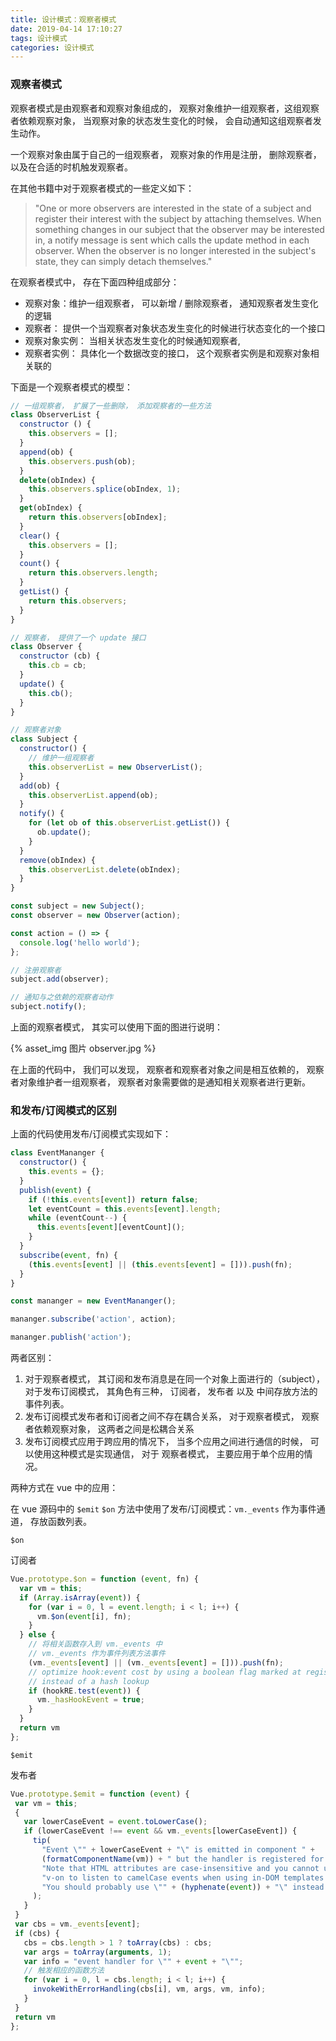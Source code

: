 ```yaml
---
title: 设计模式：观察者模式
date: 2019-04-14 17:10:27
tags: 设计模式
categories: 设计模式
---
```


### 观察者模式

观察者模式是由观察者和观察对象组成的， 观察对象维护一组观察者，这组观察者依赖观察对象， 当观察对象的状态发生变化的时候， 会自动通知这组观察者发生动作。

一个观察对象由属于自己的一组观察者， 观察对象的作用是注册， 删除观察者， 以及在合适的时机触发观察者。

在其他书籍中对于观察者模式的一些定义如下：

>"One or more observers are interested in the state of a subject and register their interest with the subject by attaching themselves. When something changes in our subject that the observer may be interested in, a notify message is sent which calls the update method in each observer. When the observer is no longer interested in the subject's state, they can simply detach themselves."

在观察者模式中， 存在下面四种组成部分：

* 观察对象：维护一组观察者， 可以新增 / 删除观察者， 通知观察者发生变化的逻辑
* 观察者： 提供一个当观察者对象状态发生变化的时候进行状态变化的一个接口
* 观察对象实例： 当相关状态发生变化的时候通知观察者,
* 观察者实例： 具体化一个数据改变的接口， 这个观察者实例是和观察对象相关联的

下面是一个观察者模式的模型：

```js
// 一组观察者， 扩展了一些删除， 添加观察者的一些方法
class ObserverList {
  constructor () {
    this.observers = [];
  }
  append(ob) {
    this.observers.push(ob);
  }
  delete(obIndex) {
    this.observers.splice(obIndex, 1);
  }
  get(obIndex) {
    return this.observers[obIndex];
  }
  clear() {
    this.observers = [];
  }
  count() {
    return this.observers.length;
  }
  getList() {
    return this.observers;
  }
}

// 观察者， 提供了一个 update 接口
class Observer {
  constructor (cb) {
    this.cb = cb;
  }
  update() {
    this.cb();
  }
}

// 观察者对象
class Subject {
  constructor() {
    // 维护一组观察者
    this.observerList = new ObserverList();
  }
  add(ob) {
    this.observerList.append(ob);
  }
  notify() {
    for (let ob of this.observerList.getList()) {
      ob.update();
    }
  }
  remove(obIndex) {
    this.observerList.delete(obIndex);
  }
}

const subject = new Subject();
const observer = new Observer(action);

const action = () => {
  console.log('hello world');
};

// 注册观察者
subject.add(observer);

// 通知与之依赖的观察者动作
subject.notify();

```

上面的观察者模式， 其实可以使用下面的图进行说明：

{% asset_img 图片 observer.jpg %}

在上面的代码中， 我们可以发现， 观察者和观察者对象之间是相互依赖的， 观察者对象维护者一组观察者， 观察者对象需要做的是通知相关观察者进行更新。

### 和发布/订阅模式的区别

上面的代码使用发布/订阅模式实现如下：

```js
class EventMananger {
  constructor() {
    this.events = {};
  }
  publish(event) {
    if (!this.events[event]) return false;
    let eventCount = this.events[event].length;
    while (eventCount--) {
      this.events[event][eventCount]();
    }
  }
  subscribe(event, fn) {
    (this.events[event] || (this.events[event] = [])).push(fn);
  }
}

const mananger = new EventMananger();

mananger.subscribe('action', action);

mananger.publish('action');
```

两者区别：

1. 对于观察者模式， 其订阅和发布消息是在同一个对象上面进行的（subject）， 对于发布订阅模式， 其角色有三种， 订阅者， 发布者 以及 中间存放方法的事件列表。
2. 发布订阅模式发布者和订阅者之间不存在耦合关系， 对于观察者模式， 观察者依赖观察对象， 这两者之间是松耦合关系
3. 发布订阅模式应用于跨应用的情况下， 当多个应用之间进行通信的时候， 可以使用这种模式是实现通信， 对于 观察者模式， 主要应用于单个应用的情况。

两种方式在 vue 中的应用：

在 vue 源码中的 `$emit`  `$on` 方法中使用了发布/订阅模式：`vm._events` 作为事件通道， 存放函数列表。

`$on`

订阅者

```js
Vue.prototype.$on = function (event, fn) {
  var vm = this;
  if (Array.isArray(event)) {
    for (var i = 0, l = event.length; i < l; i++) {
      vm.$on(event[i], fn);
    }
  } else {
    // 将相关函数存入到 vm._events 中
    // vm._events 作为事件列表方法事件
    (vm._events[event] || (vm._events[event] = [])).push(fn);
    // optimize hook:event cost by using a boolean flag marked at registration
    // instead of a hash lookup
    if (hookRE.test(event)) {
      vm._hasHookEvent = true;
    }
  }
  return vm
};
```



`$emit`

发布者

 ```js
Vue.prototype.$emit = function (event) {
  var vm = this;
  {
    var lowerCaseEvent = event.toLowerCase();
    if (lowerCaseEvent !== event && vm._events[lowerCaseEvent]) {
      tip(
        "Event \"" + lowerCaseEvent + "\" is emitted in component " +
        (formatComponentName(vm)) + " but the handler is registered for \"" + event + "\". " +
        "Note that HTML attributes are case-insensitive and you cannot use " +
        "v-on to listen to camelCase events when using in-DOM templates. " +
        "You should probably use \"" + (hyphenate(event)) + "\" instead of \"" + event + "\"."
      );
    }
  }
  var cbs = vm._events[event];
  if (cbs) {
    cbs = cbs.length > 1 ? toArray(cbs) : cbs;
    var args = toArray(arguments, 1);
    var info = "event handler for \"" + event + "\"";
    // 触发相应的函数方法
    for (var i = 0, l = cbs.length; i < l; i++) {
      invokeWithErrorHandling(cbs[i], vm, args, vm, info);
    }
  }
  return vm
};
 ```



